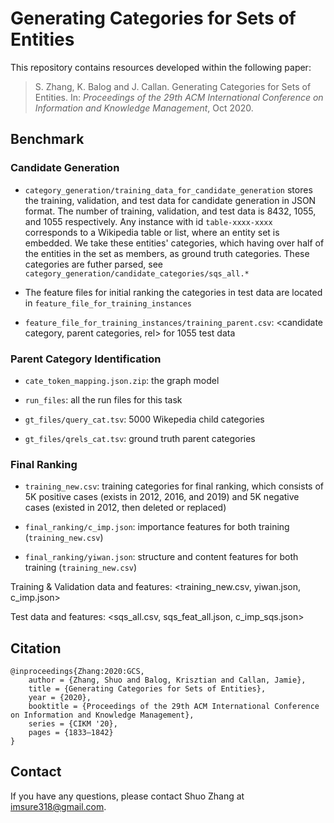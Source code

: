 # Generating Categories for Sets of Entities


This repository contains resources developed within the following paper:

> S. Zhang, K. Balog and J. Callan. Generating Categories for Sets of Entities. In: *Proceedings of the 29th ACM International Conference on Information and Knowledge Management*, Oct 2020. 

## Benchmark

### Candidate Generation

* `category_generation/training_data_for_candidate_generation` stores the training, validation, and test data for candidate generation in JSON format. The number of training, validation, and test data is 8432, 1055, and 1055 respectively. Any instance with id ``table-xxxx-xxxx`` corresponds to a Wikipedia table or list, where an entity set is embedded. We take these entities' categories, which having over half of the entities in the set as members, as ground truth categories. These categories are futher parsed, see `category_generation/candidate_categories/sqs_all.*`

* The feature files for initial ranking the categories in test data are located in `feature_file_for_training_instances`

* `feature_file_for_training_instances/training_parent.csv`: <candidate category, parent categories, rel> for 1055 test data

### Parent Category Identification

* `cate_token_mapping.json.zip`: the graph model

* `run_files`: all the run files for this task

* `gt_files/query_cat.tsv`: 5000 Wikepedia child categories

* `gt_files/qrels_cat.tsv`: ground truth parent categories

### Final Ranking

* `training_new.csv`: training categories for final ranking, which consists of 5K positive cases (exists in 2012, 2016, and 2019) and 5K negative cases (existed in 2012, then deleted or replaced)

* `final_ranking/c_imp.json`: importance features for both training (`training_new.csv`)

* `final_ranking/yiwan.json`: structure and content features for both training (`training_new.csv`)

Training & Validation data and features:
<training_new.csv, yiwan.json, c_imp.json>

Test data and features:
<sqs_all.csv, sqs_feat_all.json, c_imp_sqs.json>

  
## Citation
```
@inproceedings{Zhang:2020:GCS,
	author = {Zhang, Shuo and Balog, Krisztian and Callan, Jamie},
	title = {Generating Categories for Sets of Entities},
	year = {2020},
	booktitle = {Proceedings of the 29th ACM International Conference on Information and Knowledge Management},
	series = {CIKM '20},
	pages = {1833–1842}
}
```

## Contact
If you have any questions, please contact Shuo Zhang at imsure318@gmail.com.
